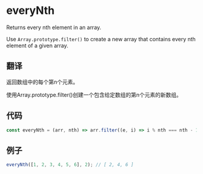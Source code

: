 # everyNth

Returns every nth element in an array.

Use `Array.prototype.filter()` to create a new array that contains every nth element of a given array.

## 翻译

返回数组中的每个第n个元素。

使用Array.prototype.filter()创建一个包含给定数组的第n个元素的新数组。

## 代码

```js
const everyNth = (arr, nth) => arr.filter((e, i) => i % nth === nth - 1);
```

## 例子

```js
everyNth([1, 2, 3, 4, 5, 6], 2); // [ 2, 4, 6 ]
```
